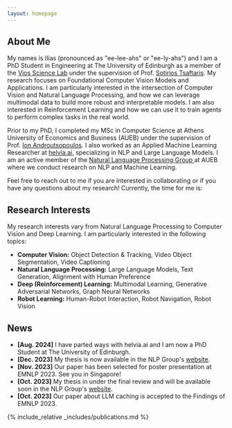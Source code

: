 ```yaml
---
layout: homepage
---
```


## About Me

My names is Ilias (pronounced as "ee-lee-ahs" or "ee-ly-ahs") and I am a PhD Student in Engineering at The University of Edinburgh as a member of the [Vios Science Lab](https://vios.science/) under the supervision of Prof. [Sotirios Tsaftaris](https://www.eng.ed.ac.uk/about/people/dr-sotirios-tsaftaris). My research focuses on Foundational Computer Vision Models and Applications. I am particularly interested in the intersection of Computer Vision and Natural Language Processing, and how we can leverage multimodal data to build more robust and interpretable models. I am also interested in Reinforcement Learning and how we can use it to train agents to perform complex tasks in the real world.

Prior to my PhD, I completed my MSc in Computer Science at Athens University of Economics and Business (AUEB) under the supervision of Prof. [Ion Androutsopoulos](https://www2.aueb.gr/users/ion/). I also worked as an Applied Machine Learning Researcher at [helvia.ai](https://helvia.ai/), specializing in NLP and Large Language Models. I am an active member of the <a href="http://nlp.cs.aueb.gr/" target="_blank"> Natural Language Processing Group </a> at AUEB where we conduct research on NLP and Machine Learning.

Feel free to reach out to me if you are interested in collaborating or if you have any questions about my research!
Currently, the time for me is: <span id="current-time"></span>

<script>
  setInterval(() => {
    const now = new Date();
    const options = { hour: '2-digit', minute: '2-digit' ,timeZone: 'Europe/Dublin'};
    document.getElementById('current-time').textContent = now.toLocaleTimeString([], options);
  }, 1000);
</script>



## Research Interests

My research interests vary from Natural Language Processing to Computer Vision and Deep Learning. I am particularly interested in the following topics:


- **Computer Vision:** Object Detection & Tracking, Video Object Segmentation, Video Captioning
- **Natural Language Processing:** Large Language Models, Text Generation, Alignment with Human Preference
- **Deep (Reinforcement) Learning:** Multimodal Learning, Generative Adversarial Networks, Graph Neural Networks
- **Robot Learning:** Human-Robot Interaction, Robot Navigation, Robot Vision


## News

- **[Aug. 2024]** I have parted ways with helvia.ai and I am now a PhD Student at The University of Edinburgh.
- **[Dec. 2023]** My thesis is now available in the NLP Group's [website](http://nlp.cs.aueb.gr/theses.html).
- **[Nov. 2023]** Our paper has been selected for poster presentation at EMNLP 2023. See you in Singapore!
- **[Oct. 2023]** My thesis in under the final review and will be available soon in the NLP Group's [website](http://nlp.cs.aueb.gr/theses.html).
- **[Oct. 2023]** Our paper about LLM caching is accepted to the Findings of EMNLP 2023.

{% include_relative _includes/publications.md %}

<!-- {% include_relative _includes/services.md %} -->